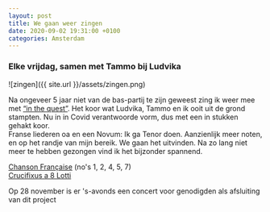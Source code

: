 ```yaml
---
layout: post
title: We gaan weer zingen
date: 2020-09-02 19:31:00 +0100
categories: Amsterdam
---
```


### Elke vrijdag, samen met Tammo bij Ludvika

![zingen]({{ site.url }}/assets/zingen.png)  

Na ongeveer 5 jaar niet van de bas-partij te zijn geweest zing ik weer mee met [“in the quest”](http://www.inthequest.nl/p/oefenfiles.html). Het koor wat Ludvika, Tammo en ik ooit uit de grond stampten. Nu in in Covid verantwoorde vorm, dus met een in stukken gehakt koor.  
Franse liederen oa en een Novum: Ik ga Tenor doen. Aanzienlijk meer noten, en op het randje van mijn bereik. We gaan het uitvinden. Na zo lang niet meer te hebben gezongen vind ik het bijzonder spannend.

[Chanson Française](https://www.youtube.com/watch?v=OGuaDWf1Ad0) (no's 1, 2, 4, 5, 7)  
[Crucifixus a 8 Lotti](https://www.youtube.com/results?search_query=lotti+crucifixus+a+8)

Op 28 november is er 's-avonds een concert voor genodigden als afsluiting van dit project
